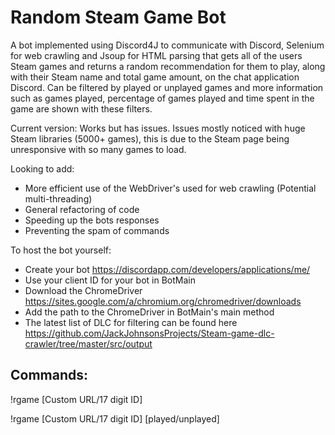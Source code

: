# Random Steam Game Bot
A bot implemented using Discord4J to communicate with Discord, Selenium for web crawling and Jsoup for HTML parsing that gets all of the users Steam games and returns a random recommendation for them to play, along with their Steam name and total game amount, on the chat application Discord. Can be filtered by played or unplayed games and more information such as games played, percentage of games played and time spent in the game are shown with these filters.

Current version: Works but has issues. Issues mostly noticed with huge Steam libraries (5000+ games), this is due to the Steam page being unresponsive with so many games to load.

Looking to add:
- More efficient use of the WebDriver's used for web crawling (Potential multi-threading)
- General refactoring of code
- Speeding up the bots responses
- Preventing the spam of commands

To host the bot yourself:
- Create your bot https://discordapp.com/developers/applications/me/
- Use your client ID for your bot in BotMain
- Download the ChromeDriver https://sites.google.com/a/chromium.org/chromedriver/downloads
- Add the path to the ChromeDriver in BotMain's main method
- The latest list of DLC for filtering can be found here https://github.com/JackJohnsonsProjects/Steam-game-dlc-crawler/tree/master/src/output

## Commands:

!rgame [Custom URL/17 digit ID]

!rgame [Custom URL/17 digit ID] [played/unplayed]
